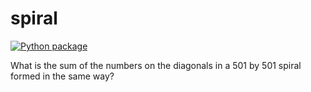 # spiral

[![Python package](https://github.com/vcu-chengx4/spiral2/actions/workflows/pytest.yml/badge.svg)](https://github.com/vcu-chfauerbach/spiral/actions/workflows/pytest.yml)

What is the sum of the numbers on the diagonals in a 501 by 501 spiral formed in the same way?
